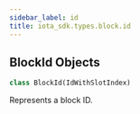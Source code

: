 ```yaml
---
sidebar_label: id
title: iota_sdk.types.block.id
---
```


## BlockId Objects

```python
class BlockId(IdWithSlotIndex)
```

Represents a block ID.

